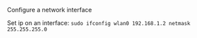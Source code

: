 Configure a network interface

Set ip on an interface: `sudo ifconfig wlan0 192.168.1.2 netmask 255.255.255.0`
